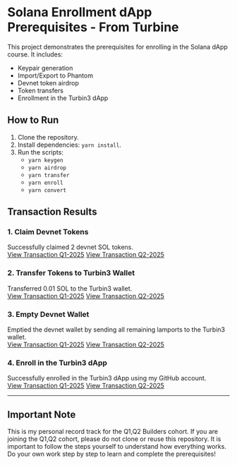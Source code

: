 # Solana Enrollment dApp Prerequisites - From Turbine

This project demonstrates the prerequisites for enrolling in the Solana dApp course. It includes:
- Keypair generation
- Import/Export to Phantom
- Devnet token airdrop
- Token transfers
- Enrollment in the Turbin3 dApp

## How to Run
1. Clone the repository.
2. Install dependencies: `yarn install`.
3. Run the scripts:
   - `yarn keygen`
   - `yarn airdrop`
   - `yarn transfer`
   - `yarn enroll`
   - `yarn convert`

## Transaction Results

### 1. Claim Devnet Tokens
Successfully claimed 2 devnet SOL tokens.  
[View Transaction Q1-2025](https://explorer.solana.com/tx/wVmBtgU42hb5J2cPTKTiDKEPTq9Xd31Nq5BG7kAT5zarf1Cs1vQo1E8AXHXY2xuEW2hcUUafgKCk4oBqZNgftLM?cluster=devnet)
[View Transaction Q2-2025](https://explorer.solana.com/tx/2LyzzE9mYs2snF1cxxofKSphhnVYofmLd519Z5boexGhZb5A5e2w9TqLNPPg5NRrmDMGsN2iXKUzAAACgx4BwxK9?cluster=devnet)

### 2. Transfer Tokens to Turbin3 Wallet
Transferred 0.01 SOL to the Turbin3 wallet.  
[View Transaction Q1-2025](https://explorer.solana.com/tx/dvpTYF7RTDvqfLsziSMNJyfz8YTRBm4csEXyJzUZGLt2ZCVaeQ7GviVcXeZK3PGvyti5qhm75NCp9p2Gut8CcRk?cluster=devnet)
[View Transaction Q2-2025](https://explorer.solana.com/tx/5d2VCCitn6t7r4p5HaWFzV6GRUMPtRG4auEyqP2hcFRfsCG5MfQZsHwusYuPo6GzkTScGt9XaRnX19rgUUFeLzSG?cluster=devnet)

### 3. Empty Devnet Wallet
Emptied the devnet wallet by sending all remaining lamports to the Turbin3 wallet.  
[View Transaction Q1-2025](https://explorer.solana.com/tx/2BzWqaXCPwRAFU1eCxj4d4Zz1jrs61yqwJo27ERYhYVp4M58V5PGJeuBJSxRGP8vAorW8BD87i4WgxC9jeYv7bsD?cluster=devnet)
[View Transaction Q2-2025](https://explorer.solana.com/tx/2Kmn7Cuj8rZWAgJ3EeEMi9Br2tXK17NJcGPLp2bV871HNywFi5CjPs9H5jpZA89Ud6y9NzHQckseMkrkkABFNTn4?cluster=devnet)

### 4. Enroll in the Turbin3 dApp
Successfully enrolled in the Turbin3 dApp using my GitHub account.  
[View Transaction Q1-2025](https://explorer.solana.com/tx/4DT5bodZo1iGVNHgmdkEWKWJs3CB2HRCxphh2g4qNP663GEk8zfhavgoYPKLgjms9ZGRfxD3sVsTvTPh43uBgSL2?cluster=devnet)
[View Transaction Q2-2025](https://explorer.solana.com/tx/2htQiPvXyQXm8VgL1P9UDz1DFh2mKHmeia4ATCCE21H5AiqKQPHNZtQhx8i1BMXzfKmXsoiLPjNNBdN9kEp7p6ik?cluster=devnet)

---

## Important Note

This is my personal record track for the Q1,Q2 Builders cohort. If you are joining the Q1,Q2 cohort, please do not clone or reuse this repository. It is important to follow the steps yourself to understand how everything works. Do your own work step by step to learn and complete the prerequisites!